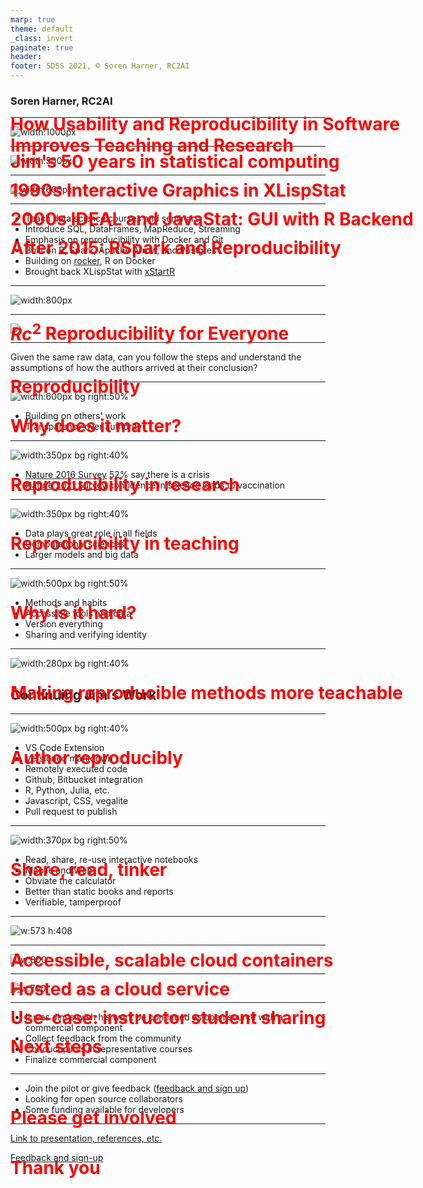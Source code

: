 ```yaml
---
marp: true
theme: default
_class: invert
paginate: true
header: 
footer: SDSS 2021, © Soren Harner, RC2AI
---
```


<!-- standardize height of slides - also make it bigger or side by side /-->

<style>
section {
  // background: blue;
  width: 1280px;
  height: 960px;
  font-size: 40px;
  padding: 40px;
}

h1 {
  text-align: left;
  position: absolute;
  color: red;
}

</style>

# How Usability and Reproducibility in Software Improves Teaching and Research

### Soren Harner, RC2AI

---

# Jim's 50 years in statistical computing

![width:1000px](./images/sdss_omni/50_years.png)

<!-- dont use angular text /-->

---

# 1990s Interactive Graphics in XLispStat

![width:500px](./images/sdss_omni/xlisp_stat.png)

---

# 2000s IDEAL and JavaStat: GUI with R Backend

![width:600px](./images/sdss_omni/JavaStat.png)

---

# After 2015: RSpark and Reproducibility

* Teach data science courses and seminars
* Introduce SQL, DataFrames, MapReduce, Streaming
* Emphasis on reproducibility with Docker and Git
* Built on R, Spark, Apache Arrow, and Postgres
* Building on [rocker](https://www.rocker-project.org), R on Docker
* Brought back XLispStat with [xStartR](http://www.user2019.fr/static/pres/t246174.pdf)

---

# $Rc^2$ Reproducibility for Everyone

![width:800px](./images/sdss_omni/rc2ai.png)
  
---

<!-- _backgroundColor: black -->


![](./image/../images/life_universe_everything.png)

---

# Reproducibility

Given the same raw data, can you follow the steps and understand the assumptions of how the authors arrived at their conclusion?

---

# Why does it matter?

![width:600px bg right:50%](./images/science_authority.png)

* Building on others' work
* Transparency over authority

---

# Reproducibility in research

![width:350px bg right:40%](./images/reproducibility_by_field.png)

* [Nature 2016 Survey](https://www.nature.com/articles/533452a) 52% say there is a crisis 
* [Nature 2021 Survey](https://www.nature.com/articles/s41562-021-01115-7) confidence in science leads to vaccination

---

# Reproducibility in teaching

![width:350px bg right:40%](./images/sdss_omni/calculator.png)

* Data plays great role in all fields
* Computational sciences
* Larger models and big data

<!-- also Sophia and R /-->

---

# Why is it hard?

![width:500px bg right:50%](./images/sdss_omni/excel_fails.png)

* Methods and habits
* Accessible tools and data
* Version everything
* Sharing and verifying identity

<!-- turn text in excel to red /-->

---

<!--
_backgroundColor: black
_color: white
-->

# Making reproducible methods more teachable

![width:280px bg right:40%](./images/sdss_omni/Bios.png)

## Continuing Jim's Work

<!-- Phboto of me and Jim /-->

---

# Author reproducibly

![width:500px bg right:40%](./images/sdss_omni/side_by_side_edit.png)

* VS Code Extension
* Versioned markdown
* Remotely executed code
* Github, Bitbucket integration
* R, Python, Julia, etc.
* Javascript, CSS, vegalite
* Pull request to publish

---

# Share, read, tinker

![width:370px bg right:50%](./images/sdss_omni/share_and_run.png)

* Read, share, re-use interactive notebooks
* Mobile and Web
* Obviate the calculator
* Better than static books and reports
* Verifiable, tamperproof

<!-- Make text bigger or use animated gif showing editing /-->

---

# Accessible, scalable cloud containers

![w:573 h:408](./images/sdss_2021_ideas/Rethinking%20Notebooks.png)

<!-- Do a blow out of the contents /-->

---

# Hosted as a cloud service

![w:800](./images/sdss_omni/instructor_student.png)

<!-- Add second phone /-->

---

# Use-case: instructor student sharing

![w:700](./images/sdss_omni/instructor_student_seq.png)

<!-- Make arrows one direction /-->

---

# Next steps

* It was Jim's wish his work be continued as open source with a commercial component
* Collect feedback from the community
* Conduct pilots in representative courses
* Finalize commercial component

<!-- classes set up for Pilot in winter 2022 /-->

---

# Please get involved

* Join the pilot or give feedback ([feedback and sign up]())
* Looking for open source collaborators
* Some funding available for developers

---

# Thank you

[Link to presentation, references, etc.](https://github.com/sharner/notecalc/blob/main/documents/sdss_preso/)

[Feedback and sign-up](https://forms.gle/9SCse7dwZFsenEEt7)

<!-- Do a QR code and shortened URL /-->

<!-- Survey: I have access to use cloud /-->